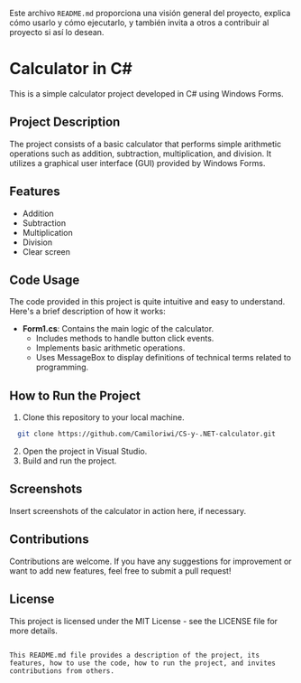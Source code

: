
Este archivo `README.md` proporciona una visión general del proyecto, explica cómo usarlo y cómo ejecutarlo, y también invita a otros a contribuir al proyecto si así lo desean.


# Calculator in C#

This is a simple calculator project developed in C# using Windows Forms.

## Project Description

The project consists of a basic calculator that performs simple arithmetic operations such as addition, subtraction, multiplication, and division. It utilizes a graphical user interface (GUI) provided by Windows Forms.

## Features

- Addition
- Subtraction
- Multiplication
- Division
- Clear screen

## Code Usage

The code provided in this project is quite intuitive and easy to understand. Here's a brief description of how it works:

- **Form1.cs**: Contains the main logic of the calculator.
  - Includes methods to handle button click events.
  - Implements basic arithmetic operations.
  - Uses MessageBox to display definitions of technical terms related to programming.

## How to Run the Project

1. Clone this repository to your local machine.
```bash
  git clone https://github.com/Camiloriwi/CS-y-.NET-calculator.git
```
2. Open the project in Visual Studio.
3. Build and run the project.
 
## Screenshots
Insert screenshots of the calculator in action here, if necessary.

## Contributions
Contributions are welcome. If you have any suggestions for improvement or want to add new features, feel free to submit a pull request!

## License
This project is licensed under the MIT License - see the LICENSE file for more details.
```

This README.md file provides a description of the project, its features, how to use the code, how to run the project, and invites contributions from others. 



